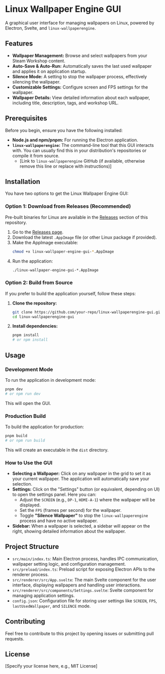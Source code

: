 # Linux Wallpaper Engine GUI

A graphical user interface for managing wallpapers on Linux, powered by Electron, Svelte, and `linux-wallpaperengine`.

## Features

*   **Wallpaper Management:** Browse and select wallpapers from your Steam Workshop content.
*   **Auto-Save & Auto-Run:** Automatically saves the last used wallpaper and applies it on application startup.
*   **Silence Mode:** A setting to stop the wallpaper process, effectively silencing the wallpaper.
*   **Customizable Settings:** Configure screen and FPS settings for the wallpaper.
*   **Wallpaper Details:** View detailed information about each wallpaper, including title, description, tags, and workshop URL.

## Prerequisites

Before you begin, ensure you have the following installed:

*   **Node.js and npm/pnpm:** For running the Electron application.
*   **`linux-wallpaperengine`:** The command-line tool that this GUI interacts with. You can usually find this in your distribution's repositories or compile it from source.
    *   [Link to `linux-wallpaperengine` GitHub (if available, otherwise remove this line or replace with instructions)]

## Installation

You have two options to get the Linux Wallpaper Engine GUI:

### Option 1: Download from Releases (Recommended)

Pre-built binaries for Linux are available in the [Releases](https://github.com/your-repo/linux-wallpaperengine-gui/releases) section of this repository.

1.  Go to the [Releases page](https://github.com/your-repo/linux-wallpaperengine-gui/releases).
2.  Download the latest `.AppImage` file (or other Linux package if provided).
3.  Make the AppImage executable:
    ```bash
    chmod +x linux-wallpaper-engine-gui-*.AppImage
    ```
4.  Run the application:
    ```bash
    ./linux-wallpaper-engine-gui-*.AppImage
    ```

### Option 2: Build from Source

If you prefer to build the application yourself, follow these steps:

1.  **Clone the repository:**
    ```bash
    git clone https://github.com/your-repo/linux-wallpaperengine-gui.git
    cd linux-wallpaperengine-gui
    ```

2.  **Install dependencies:**
    ```bash
    pnpm install
    # or npm install
    ```

## Usage

### Development Mode

To run the application in development mode:

```bash
pnpm dev
# or npm run dev
```
This will open the GUI.

### Production Build

To build the application for production:

```bash
pnpm build
# or npm run build
```
This will create an executable in the `dist` directory.

### How to Use the GUI

*   **Selecting a Wallpaper:** Click on any wallpaper in the grid to set it as your current wallpaper. The application will automatically save your selection.
*   **Settings:** Click on the "Settings" button (or equivalent, depending on UI) to open the settings panel. Here you can:
    *   Adjust the `SCREEN` (e.g., `DP-1`, `HDMI-A-1`) where the wallpaper will be displayed.
    *   Set the `FPS` (frames per second) for the wallpaper.
    *   Toggle **"Silence Wallpaper"** to stop the `linux-wallpaperengine` process and have no active wallpaper.
*   **Sidebar:** When a wallpaper is selected, a sidebar will appear on the right, showing detailed information about the wallpaper.

## Project Structure

*   `src/main/index.ts`: Main Electron process, handles IPC communication, wallpaper setting logic, and configuration management.
*   `src/preload/index.ts`: Preload script for exposing Electron APIs to the renderer process.
*   `src/renderer/src/App.svelte`: The main Svelte component for the user interface, displaying wallpapers and handling user interactions.
*   `src/renderer/src/components/Settings.svelte`: Svelte component for managing application settings.
*   `config.json`: Configuration file for storing user settings like `SCREEN`, `FPS`, `lastUsedWallpaper`, and `SILENCE` mode.

## Contributing

Feel free to contribute to this project by opening issues or submitting pull requests.

## License

[Specify your license here, e.g., MIT License]
